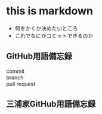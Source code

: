 # this is markdown 
- 何をかくか決めたいところ
- これでなにかコミットできるのか

## GitHub用語備忘録
commit  
branch  
pull request  

## 三浦家GitHub用語備忘録
